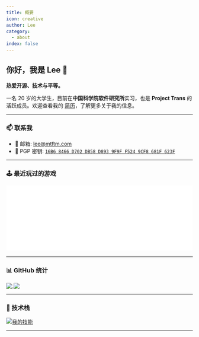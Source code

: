 ```yaml
---
title: 概要
icon: creative
author: Lee
category:
  - about
index: false
---
```


## 你好，我是 Lee 👋

**热爱开源、技术与平等。**

一名 20 岁的大学生，目前在**中国科学院软件研究所**实习，也是 **Project Trans** 的活跃成员。欢迎查看我的 [简历](https://leetfs.com/about/resume)，了解更多关于我的信息。

---

### 📫 联系我

- 📧 邮箱: <lee@mtftm.com>
- 🔑 PGP 密钥: [`16B6 8466 D702 DB58 D893 9F9F F524 9CF8 681F 623F`](https://keyserver.ubuntu.com/pks/lookup?search=16B68466D702DB58D8939F9FF5249CF8681F623F&fingerprint=on&op=index)

---

### 🕹️ 最近玩过的游戏

![](/metrics.plugin.steam.svg)

---

### 📊 GitHub 统计

<a href="https://github.com/Leetfs/">
  <img align="center" src="https://github-readme-stats.vercel.app/api?username=Leetfs&show_icons=true&count_private=true&theme=transparent&hide_border=true&show=reviews" width="49%" />
</a>
<a href="https://github.com/Leetfs/">
  <img align="center" src="https://github-readme-stats.vercel.app/api/top-langs?username=Leetfs&layout=compact&langs_count=8&theme=transparent&hide_border=true" width="49%" />
</a>

---

### 🚀 技术栈

[![我的技能](https://skillicons.dev/icons?i=vscode,unity,ae,au,ai,ps,pr,blender,c,cs,cpp,cloudflare,html,css,debian,docker,git,github,githubactions,react,linux,md,npm,pnpm,ubuntu,vue,vite,electron)](https://skillicons.dev)

---
